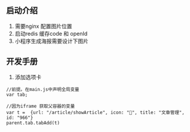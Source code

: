## 启动介绍
1. 需要nginx 配置图片位置
2. 启动redis 缓存code 和 openId
3. 小程序生成海报需要设计下图片


## 开发手册
1. 添加选项卡
```$xslt
//前提。在main.js中声明全局变量
var tab;

//因为iframe 获取父容器的变量
var t =  {url: "/article/showArticle", icon: "", title: "文章管理", id: "966"}
parent.tab.tabAdd(t)
```